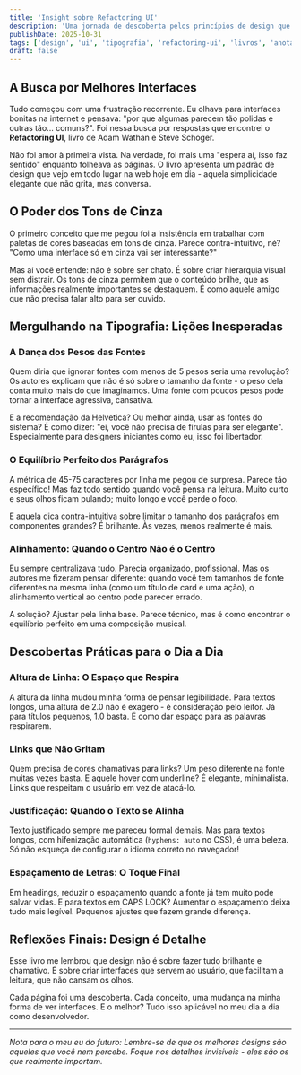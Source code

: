 ```yaml
---
title: 'Insight sobre Refactoring UI'
description: 'Uma jornada de descoberta pelos princípios de design que estão revolucionando minha forma de pensar interfaces. Anotações sobre como pequenos detalhes tipográficos podem transformar completamente a experiência do usuário.'
publishDate: 2025-10-31
tags: ['design', 'ui', 'tipografia', 'refactoring-ui', 'livros', 'anotações']
draft: false
---
```


## A Busca por Melhores Interfaces

Tudo começou com uma frustração recorrente. Eu olhava para interfaces bonitas na internet e pensava: "por que algumas parecem tão polidas e outras tão... comuns?". Foi nessa busca por respostas que encontrei o **Refactoring UI**, livro de Adam Wathan e Steve Schoger.

Não foi amor à primeira vista. Na verdade, foi mais uma "espera aí, isso faz sentido" enquanto folheava as páginas. O livro apresenta um padrão de design que vejo em todo lugar na web hoje em dia - aquela simplicidade elegante que não grita, mas conversa.

## O Poder dos Tons de Cinza

O primeiro conceito que me pegou foi a insistência em trabalhar com paletas de cores baseadas em tons de cinza. Parece contra-intuitivo, né? "Como uma interface só em cinza vai ser interessante?"

Mas aí você entende: não é sobre ser chato. É sobre criar hierarquia visual sem distrair. Os tons de cinza permitem que o conteúdo brilhe, que as informações realmente importantes se destaquem. É como aquele amigo que não precisa falar alto para ser ouvido.

## Mergulhando na Tipografia: Lições Inesperadas

### A Dança dos Pesos das Fontes

Quem diria que ignorar fontes com menos de 5 pesos seria uma revolução? Os autores explicam que não é só sobre o tamanho da fonte - o peso dela conta muito mais do que imaginamos. Uma fonte com poucos pesos pode tornar a interface agressiva, cansativa.

E a recomendação da Helvetica? Ou melhor ainda, usar as fontes do sistema? É como dizer: "ei, você não precisa de firulas para ser elegante". Especialmente para designers iniciantes como eu, isso foi libertador.

### O Equilíbrio Perfeito dos Parágrafos

A métrica de 45-75 caracteres por linha me pegou de surpresa. Parece tão específico! Mas faz todo sentido quando você pensa na leitura. Muito curto e seus olhos ficam pulando; muito longo e você perde o foco.

E aquela dica contra-intuitiva sobre limitar o tamanho dos parágrafos em componentes grandes? É brilhante. Às vezes, menos realmente é mais.

### Alinhamento: Quando o Centro Não é o Centro

Eu sempre centralizava tudo. Parecia organizado, profissional. Mas os autores me fizeram pensar diferente: quando você tem tamanhos de fonte diferentes na mesma linha (como um título de card e uma ação), o alinhamento vertical ao centro pode parecer errado.

A solução? Ajustar pela linha base. Parece técnico, mas é como encontrar o equilíbrio perfeito em uma composição musical.

## Descobertas Práticas para o Dia a Dia

### Altura de Linha: O Espaço que Respira

A altura da linha mudou minha forma de pensar legibilidade. Para textos longos, uma altura de 2.0 não é exagero - é consideração pelo leitor. Já para títulos pequenos, 1.0 basta. É como dar espaço para as palavras respirarem.

### Links que Não Gritam

Quem precisa de cores chamativas para links? Um peso diferente na fonte muitas vezes basta. E aquele hover com underline? É elegante, minimalista. Links que respeitam o usuário em vez de atacá-lo.

### Justificação: Quando o Texto se Alinha

Texto justificado sempre me pareceu formal demais. Mas para textos longos, com hifenização automática (`hyphens: auto` no CSS), é uma beleza. Só não esqueça de configurar o idioma correto no navegador!

### Espaçamento de Letras: O Toque Final

Em headings, reduzir o espaçamento quando a fonte já tem muito pode salvar vidas. E para textos em CAPS LOCK? Aumentar o espaçamento deixa tudo mais legível. Pequenos ajustes que fazem grande diferença.

## Reflexões Finais: Design é Detalhe

Esse livro me lembrou que design não é sobre fazer tudo brilhante e chamativo. É sobre criar interfaces que servem ao usuário, que facilitam a leitura, que não cansam os olhos.

Cada página foi uma descoberta. Cada conceito, uma mudança na minha forma de ver interfaces. E o melhor? Tudo isso aplicável no meu dia a dia como desenvolvedor.

---

_Nota para o meu eu do futuro: Lembre-se de que os melhores designs são aqueles que você nem percebe. Foque nos detalhes invisíveis - eles são os que realmente importam._
